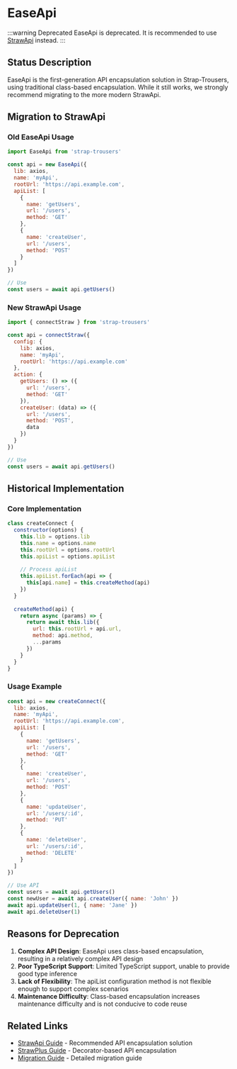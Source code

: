 # EaseApi

:::warning Deprecated
EaseApi is deprecated. It is recommended to use [StrawApi](./straw-api) instead.
:::

## Status Description

EaseApi is the first-generation API encapsulation solution in Strap-Trousers, using traditional class-based encapsulation. While it still works, we strongly recommend migrating to the more modern StrawApi.

## Migration to StrawApi

### Old EaseApi Usage

```javascript
import EaseApi from 'strap-trousers'

const api = new EaseApi({
  lib: axios,
  name: 'myApi',
  rootUrl: 'https://api.example.com',
  apiList: [
    {
      name: 'getUsers',
      url: '/users',
      method: 'GET'
    },
    {
      name: 'createUser',
      url: '/users',
      method: 'POST'
    }
  ]
})

// Use
const users = await api.getUsers()
```

### New StrawApi Usage

```javascript
import { connectStraw } from 'strap-trousers'

const api = connectStraw({
  config: {
    lib: axios,
    name: 'myApi',
    rootUrl: 'https://api.example.com'
  },
  action: {
    getUsers: () => ({
      url: '/users',
      method: 'GET'
    }),
    createUser: (data) => ({
      url: '/users',
      method: 'POST',
      data
    })
  }
})

// Use
const users = await api.getUsers()
```

## Historical Implementation

### Core Implementation

```javascript
class createConnect {
  constructor(options) {
    this.lib = options.lib
    this.name = options.name
    this.rootUrl = options.rootUrl
    this.apiList = options.apiList
    
    // Process apiList
    this.apiList.forEach(api => {
      this[api.name] = this.createMethod(api)
    })
  }
  
  createMethod(api) {
    return async (params) => {
      return await this.lib({
        url: this.rootUrl + api.url,
        method: api.method,
        ...params
      })
    }
  }
}
```

### Usage Example

```javascript
const api = new createConnect({
  lib: axios,
  name: 'myApi',
  rootUrl: 'https://api.example.com',
  apiList: [
    {
      name: 'getUsers',
      url: '/users',
      method: 'GET'
    },
    {
      name: 'createUser',
      url: '/users',
      method: 'POST'
    },
    {
      name: 'updateUser',
      url: '/users/:id',
      method: 'PUT'
    },
    {
      name: 'deleteUser',
      url: '/users/:id',
      method: 'DELETE'
    }
  ]
})

// Use API
const users = await api.getUsers()
const newUser = await api.createUser({ name: 'John' })
await api.updateUser(1, { name: 'Jane' })
await api.deleteUser(1)
```

## Reasons for Deprecation

1. **Complex API Design**: EaseApi uses class-based encapsulation, resulting in a relatively complex API design
2. **Poor TypeScript Support**: Limited TypeScript support, unable to provide good type inference
3. **Lack of Flexibility**: The apiList configuration method is not flexible enough to support complex scenarios
4. **Maintenance Difficulty**: Class-based encapsulation increases maintenance difficulty and is not conducive to code reuse

## Related Links

- [StrawApi Guide](./straw-api) - Recommended API encapsulation solution
- [StrawPlus Guide](./straw-plus) - Decorator-based API encapsulation
- [Migration Guide](./migration) - Detailed migration guide